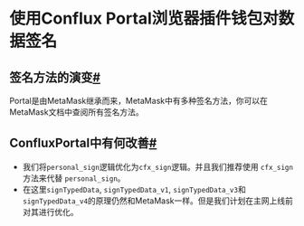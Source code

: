 # 使用Conflux Portal浏览器插件钱包对数据签名

## 签名方法的演变[#](https://developer.conflux-chain.org/docs/introduction/en/conflux_overview/#history-of-the-signing-methods)

Portal是由MetaMask继承而来，MetaMask中有多种签名方法，你可以在MetaMask文档中查阅所有签名方法。

## ConfluxPortal中有何改善[#](https://developer.conflux-chain.org/docs/introduction/en/conflux_overview/#what-changed-in-confluxportal)

* 我们将`personal_sign`逻辑优化为`cfx_sign`逻辑。并且我们推荐使用 `cfx_sign`方法来代替 `personal_sign`。
* 在这里`signTypedData`, `signTypedData_v1`, `signTypedData_v3`和`signTypedData_v4`的原理仍然和MetaMask一样。但是我们计划在主网上线前对其进行优化。

 

